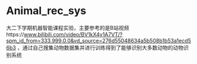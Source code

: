 # Animal_rec_sys
大二下学期机器智能课程实验，主要参考的是B站视频https://www.bilibili.com/video/BV1kX4y1A7VT/?spm_id_from=333.999.0.0&vd_source=276d55048634a5b508b1b53a1ecd56b3
，通过自己搜集动物数据集并进行训练得到了能够识别大多数动物的动物识别系统
